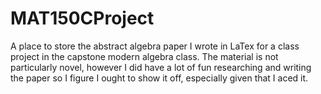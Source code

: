 # MAT150CProject
A place to store the abstract algebra paper I wrote in LaTex for a class project in the capstone modern algebra class. The material is not particularly novel, however I did have a lot of fun researching and writing the paper so I figure I ought to show it off, especially given that I aced it.
